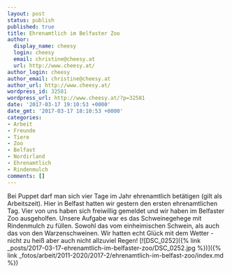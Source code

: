 ```yaml
---
layout: post
status: publish
published: true
title: Ehrenamtlich im Belfaster Zoo
author:
  display_name: cheesy
  login: cheesy
  email: christine@cheesy.at
  url: http://www.cheesy.at/
author_login: cheesy
author_email: christine@cheesy.at
author_url: http://www.cheesy.at/
wordpress_id: 32581
wordpress_url: http://www.cheesy.at/?p=32581
date: '2017-03-17 19:10:53 +0000'
date_gmt: '2017-03-17 18:10:53 +0000'
categories:
- Arbeit
- Freunde
- Tiere
- Zoo
- Belfast
- Nordirland
- Ehrenamtlich
- Rindenmulch
comments: []
---
```

Bei Puppet darf man sich vier Tage im Jahr ehrenamtlich betätigen (gilt als Arbeitszeit). Hier in Belfast hatten wir gestern den ersten ehrenamtlichen Tag. Vier von uns haben sich freiwillig gemeldet und wir haben im Belfaster Zoo ausgeholfen. Unsere Aufgabe war es das Schweinegehege mit Rindenmulch zu füllen. Sowohl das vom einheimischen Schwein, als auch das von den Warzenschweinen. Wir hatten echt Glück mit dem Wetter - nicht zu heiß aber auch nicht allzuviel Regen!
[![DSC_0252]({% link _posts/2017-03-17-ehrenamtlich-im-belfaster-zoo/DSC_0252.jpg %})]({% link _fotos/arbeit/2011-2020/2017-2/ehrenamtlich-im-belfast-zoo/index.md %})

